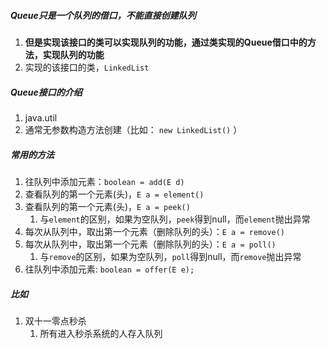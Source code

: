 
##### Queue只是一个队列的借口，不能直接创建队列
1. **但是实现该接口的类可以实现队列的功能，通过类实现的Queue借口中的方法，实现队列的功能**
2. 实现的该接口的类，`LinkedList`


##### Queue接口的介绍
1. java.util
2. 通常无参数构造方法创建（比如： `new LinkedList()` ）


##### 常用的方法
1. 往队列中添加元素：`boolean = add(E d)`
2. 查看队列的第一个元素(头)，`E a = element()`
3. 查看队列的第一个元素(头)，`E a = peek()`
   1. 与`element`的区别，如果为空队列，`peek`得到null，而`element`抛出异常
4. 每次从队列中，取出第一个元素（删除队列的头）：`E a = remove()`
5. 每次从队列中，取出第一个元素（删除队列的头）：`E a = poll()`
   1. 与`remove`的区别，如果为空队列，`poll`得到null，而`remove`抛出异常
6. 往队列中添加元素: `boolean = offer(E e);`




##### 比如
1. 双十一零点秒杀
   1. 所有进入秒杀系统的人存入队列




